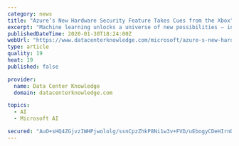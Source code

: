 ```yaml
---
category: news
title: "Azure’s New Hardware Security Feature Takes Cues from the Xbox"
excerpt: "Machine learning unlocks a universe of new possibilities – in medical research ... In November, Microsoft announced it was bringing confidential computing to Kubernetes clusters in Azure. Related: Microsoft Security Splash: What It Means for the Tech Giant Its open-source Open Enclave SDK lets you create trusted execution environments ..."
publishedDateTime: 2020-01-30T18:24:00Z
webUrl: "https://www.datacenterknowledge.com/microsoft/azure-s-new-hardware-security-feature-takes-cues-xbox"
type: article
quality: 19
heat: 19
published: false

provider:
  name: Data Center Knowledge
  domain: datacenterknowledge.com

topics:
  - AI
  - Microsoft AI

secured: "AuO+sHQ4ZGjvzIWHPjwololg/ssnCpzZhkP8Ni1w3v+FVD/uEbogyCDeHIrnDsX6NtiVjHZHs5CPE9W7oOfYmfbBiTLiTD9ZetYBuYWsP5Hu+qFE2MYruOgogOLhOHi871E8tkVq8/6uA1s4Ct78tD+8Ufm+bCyZyl7mwTX+zgdix7NharoJ2/PoLUxdqCQ+Cy07O7ZNMdhgRMr6PjOu4PMvWAUdugikROxiTaL7d9jwIxEZVUtsDyI1aj1ps/Hdbmf+cE+A8tH39soRGseBB8zwbeaT5B6gstlLZBlwt/xU8gqANNizQfz+vfpv48oVs2pKuN0AkIBGcagBev5COSly+xOpW7PoKfXamtVkgyr3AKSFfuWp+DTcpOhkmNUuzwSvFD3q1YEt6kA1KoV+sJKoPtAtiEhtth36eZyzuUCPCqyALA4uOX8yu3ppY4itOR/livEpFY48eSSL87dUAPzL/WsbaYC9DEo57ntzpMU=;kADeLalbB9bt8WHSNORXtw=="
---
```


